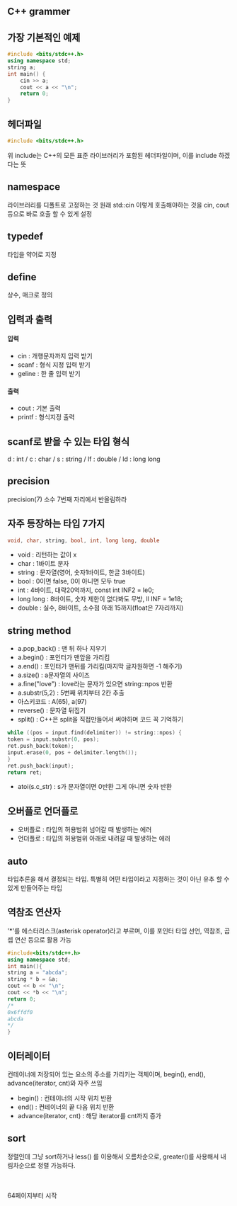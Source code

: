 ## C++ grammer

## 가장 기본적인 예제
```C++
#include <bits/stdc++.h>
using namespace std;
string a;
int main() {
    cin >> a;
    cout << a << "\n";
    return 0;
}
```

## 헤더파일
```C++
#include <bits/stdc++.h>
```
위 include는 C++의 모든 표준 라이브러리가 포함된 헤더파일이며, 이를 include 하겠다는 뜻

## namespace
라이브러리를 디폴트로 고정하는 것
원래 std::cin 이렇게 호출해야하는 것을 cin, cout 등으로 바로 호출 할 수 있게 설정

## typedef
타입을 약어로 지정

## define
상수, 매크로 정의

## 입력과 출력
#### 입력
- cin : 개행문자까지 입력 받기
- scanf : 형식 지정 입력 받기
- geline : 한 줄 입력 받기
#### 출력
- cout : 기본 출력
- printf : 형식지정 출력

## scanf로 받을 수 있는 타입 형식
d : int / c : char / s : string / lf : double / ld : long long

## precision
precision(7) 소수 7번째 자리에서 반올림하라

## 자주 등장하는 타입 7가지
```C++
void, char, string, bool, int, long long, double
```
- void : 리턴하는 값이 x
- char : 1바이트 문자
- string : 문자열(영어, 숫자1바이트, 한글 3바이트)
- bool : 0이면 false, 0이 아니면 모두 true
- int : 4바이트, 대략20억까지, const int INF2 = le0;
- long long : 8바이트, 숫자 제한이 없다봐도 무방, ll INF = 1e18;
- double : 실수, 8바이트, 소수점 아래 15까지(float은 7자리까지)

## string method
- a.pop_back() : 맨 뒤 하나 지우기
- a.begin() : 포인터가 맨앞을 가리킴
- a.end() : 포인터가 맨뒤를 가리킴(마지막 글자원하면 -1 해주기)
- a.size() : a문자열의 사이즈
- a.fine("love") : love라는 문자가 있으면 string::npos 반환
- a.substr(5,2) : 5번째 위치부터 2칸 추출
- 아스키코드 : A(65), a(97)
- reverse() : 문자열 뒤집기
- split() : C++은 split을 직접만들어서 써야하며 코드 꼭 기억하기
```C++
while ((pos = input.find(delimiter)) != string::npos) {
token = input.substr(0, pos);
ret.push_back(token);
input.erase(0, pos + delimiter.length());
}
ret.push_back(input);
return ret;
```
- atoi(s.c_str) : s가 문자열이면 0반환 그게 아니면 숫자 반환

## 오버플로 언더플로
- 오버플로 : 타입의 허용범위 넘어갈 때 발생하는 에러
- 언더플로 : 타입의 허용범위 아래로 내려갈 때 발생하는 에러


## auto
타입추론을 해서 결정되는 타입. 특별히 어떤 타입이라고 지정하는 것이 아닌 유추 할 수 있게 만들어주는 타입

## 역참조 연산자
'*'를 에스터리스크(asterisk operator)라고 부르며, 이를 포인터 타입 선언, 역참조, 곱셉 연산 등으로 활용 가능
```C++
#include<bits/stdc++.h>
using namespace std;
int main(){
string a = "abcda";
string * b = &a;
cout << b << "\n";
cout << *b << "\n";
return 0;
/*
0x6ffdf0
abcda
*/
}

```

## 이터레이터
컨테이너에 저장되어 있는 요소의 주소를 가리키는 객체이며, begin(), end(), advance(iterator, cnt)와 자주 쓰임
- begin() : 컨테이너의 시작 위치 반환
- end() : 컨테이너의 끝 다음 위치 반환
- advance(iterator, cnt) : 해당 iterator를 cnt까지 증가


## sort
정렬인데 그냥 sort하거나 less<int>() 를 이용해서 오름차순으로,
greater<int>()를 사용해서 내림차순으로 정렬 가능하다. 

<br><br>
64페이지부터 시작 